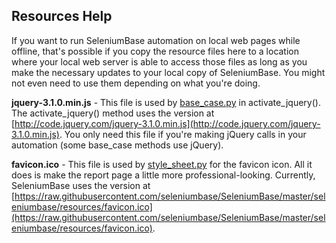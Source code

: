 ## Resources Help

If you want to run SeleniumBase automation on local web pages while offline, that's possible if you copy the resource files here to a location where your local web server is able to access those files as long as you make the necessary updates to your local copy of SeleniumBase. You might not even need to use them depending on what you're doing.

**jquery-3.1.0.min.js** - This file is used by [base_case.py](https://github.com/seleniumbase/SeleniumBase/blob/master/seleniumbase/fixtures/base_case.py) in activate_jquery(). The activate_jquery() method uses the version at [http://code.jquery.com/jquery-3.1.0.min.js](http://code.jquery.com/jquery-3.1.0.min.js). You only need this file if you're making jQuery calls in your automation (some base_case methods use jQuery).

**favicon.ico** - This file is used by [style_sheet.py](https://github.com/seleniumbase/SeleniumBase/blob/master/seleniumbase/core/style_sheet.py) for the favicon icon. All it does is make the report page a little more professional-looking. Currently, SeleniumBase uses the version at [https://raw.githubusercontent.com/seleniumbase/SeleniumBase/master/seleniumbase/resources/favicon.ico](https://raw.githubusercontent.com/seleniumbase/SeleniumBase/master/seleniumbase/resources/favicon.ico).
